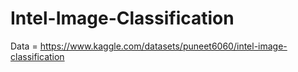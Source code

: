 # Intel-Image-Classification

Data = https://www.kaggle.com/datasets/puneet6060/intel-image-classification
